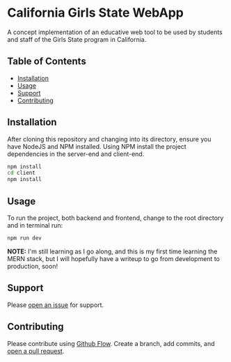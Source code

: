 # California Girls State WebApp

A concept implementation of an educative web tool to be used by students and staff of the Girls State program in California.

## Table of Contents

- [Installation](#installation)
- [Usage](#usage)
- [Support](#support)
- [Contributing](#contributing)

## Installation

After cloning this repository and changing into its directory, ensure you have NodeJS and NPM installed. Using NPM install the project dependencies in the server-end and client-end.

```sh
npm install
cd client
npm install
```

## Usage

To run the project, both backend and frontend, change to the root directory and in terminal run:
```sh
npm run dev
```

**NOTE:** I'm still learning as I go along, and this is my first time learning the MERN stack, but I will hopefully have a writeup to go from development to production, soon!

## Support

Please [open an issue](https://github.com/CaliforniaGirlsState/CaliforniaGirlsState.github.io/issues/new) for support.

## Contributing

Please contribute using [Github Flow](https://guides.github.com/introduction/flow/). Create a branch, add commits, and [open a pull request](https://github.com/CaliforniaGirlsState/CaliforniaGirlsState.github.io/compare).
